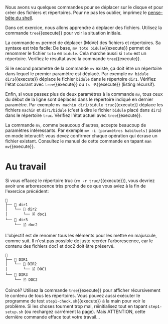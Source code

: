 Nous avons vu quelques commandes pour se déplacer sur le disque et
pour créer des fichiers et répertoires. Pour ne pas les oublier,
imprimez le [pense-bête du shell](https://framagit.org/mquinson/C-2nd-language/raw/master/refcard/refcard-shell.pdf?inline=false).

Dans cet exercice, nous allons apprendre à déplacer des fichiers.
Utilisez la commande ```tree```{{execute}} pour voir la situation
initiale.

La commande `mv` permet de déplacer (MoVe) des fichiers et
répertoires. Sa syntaxe est très facile: De base, 
```mv toto bidule```{{execute}} permet de renommer le fichier `toto` en `bidule`.
Cela marche aussi si `toto` est un répertoire. Verifiez le résultat
avec la commande ```tree```{{execute}}.

Si le second paramètre de la commande `mv` existe, ça doit être un
répertoire dans lequel le premier paramètre est déplacé. Par exemple
```mv bidule dir1```{{execute}} déplace le fichier `bidule` dans le
répertoire `dir1`. Vérifiez l'état courant avec 
```tree```{{execute}} ou ```ls -R```{{execute}} (listing récursif).

Enfin, si vous passez plus de deux paramètres à la commande `mv`, tous
ceux du début de la ligne sont déplacés dans le répertoire indiqué en
dernier paramètre. Par exemple ```mv machin dir1/bidule truc```{{execute}} déplace les fichiers `machin` et `dir1/bidule`
(c'est à dire le fichier `bidule` placé dans `dir1`) dans le
répertoire `truc`. Vérifiez l'état actuel avec ```tree```{{execute}}.

La commande `mv`, comme beaucoup d'autres, accepte beaucoup de
paramètres intéressants. Par exemple `mv -i [paramètres habituels]`
passe en mode interactif: vous devez confirmer chaque opération qui écrase
un fichier existant.
Consultez le manuel de cette commande en tapant
```man mv```{{execute}}.

# Au travail

Si vous effacez le répertoire truc (```rm -r truc/```{{execute}}),
vous devriez avoir une arborescence très proche de ce que vous aviez
à la fin de l'exercice précédent:

```
📁
├── 📁 dir1
│   └── 📁 dir2
│       └── 🖹 doc1
└── 📁 dir3
    └── 🖹 doc2
```

L'objectif est de renomer tous les éléments pour les mettre en
majuscule, comme suit. Il n'est pas possible de juste recréer
l'arborescence, car le contenu des fichiers doc1 et doc2 doit être
préservé.

```
📁
├── 📁 DIR1
│   └── 📁 DIR2
│       └── 🖹 DOC1
└── 📁 DIR3
    └── 🖹 DOC2
```

Coincé? Utilisez la commande ```tree```{{execute}} pour afficher récursivement
le contenu de tous les répertoires. Vous pouvez aussi exécuter le programme de
test ```step1-check.sh```{{execute}} à la main pour voir le
problème. Si les choses tournent trop mal, réinitialisez tout en tapant 
```step1-setup.sh``` (ou rechargez carrément la page). Mais ATTENTION,
cette dernière commande efface tout votre travail...
